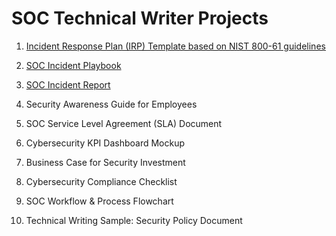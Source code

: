 # SOC Technical Writer Projects

1. [Incident Response Plan (IRP) Template based on NIST 800-61 guidelines](https://github.com/JustinRLew/Incident-Response-Plan-Template)

3. [SOC Incident Playbook](https://github.com/JustinRLew/SOC-incident-playbook)

4. [SOC Incident Report](https://github.com/JustinRLew/SOC-Incident-Report-Example)

5. Security Awareness Guide for Employees

6. SOC Service Level Agreement (SLA) Document

7. Cybersecurity KPI Dashboard Mockup

8. Business Case for Security Investment

9. Cybersecurity Compliance Checklist

10. SOC Workflow & Process Flowchart

11. Technical Writing Sample: Security Policy Document
